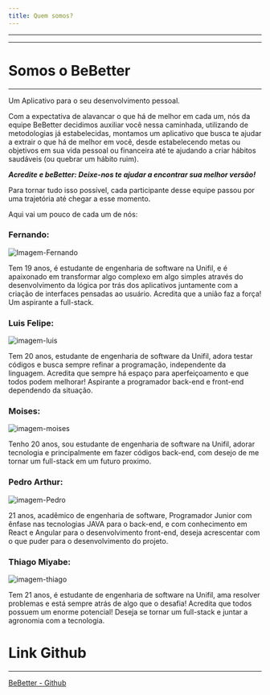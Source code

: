 ```yaml
---
title: Quem somos?
---
```

---
---
# Somos o BeBetter
---

Um Aplicativo para o seu desenvolvimento pessoal.

Com a expectativa de alavancar o que há de melhor em cada um, nós da equipe BeBetter decidimos auxiliar você nessa caminhada, utilizando de metodologias já estabelecidas, montamos um aplicativo que busca te ajudar a extrair o que há de melhor em você, desde estabelecendo metas ou objetivos em sua vida pessoal ou financeira até te ajudando a criar hábitos saudáveis (ou quebrar um hábito ruim).

_**Acredite e beBetter: Deixe-nos te ajudar a encontrar sua melhor versão!**_

Para tornar tudo isso possível, cada participante desse equipe passou por uma trajetória até chegar a esse momento.

Aqui vai um pouco de cada um de nós:

### Fernando:

![Imagem-Fernando](https://blogger.googleusercontent.com/img/b/R29vZ2xl/AVvXsEiSmhkj70RKUx-KMetzq843oLJ-aPmQguVhL8nngUvQiFq1YYP0_87vqKKiFw9_yTRCTvcSoUW276Cr1t_dwyLr9zJL5EruiPVyLNW8zYJ4jl6Bj4QHKdDpDFzqKkkNMyA8jSjyGMfcnpoJg4sE_Rc36EFsXFC2yIRNU7h6LR7CfgXGaRe0iy9-VaqYV7Af/w115-h115/WhatsApp%20Image%202023-09-19%20at%2019.34.49.jpeg)

Tem 19 anos, é estudante de engenharia de software na Unifil, e é apaixonado em transformar algo complexo em algo simples através do desenvolvimento da lógica por trás dos aplicativos juntamente com a  criação de interfaces pensadas ao usuário. Acredita que a união faz a força! Um aspirante a full-stack.

### Luis Felipe:

![imagem-luis](https://blogger.googleusercontent.com/img/b/R29vZ2xl/AVvXsEgllzgM-E-dU8-TOTZjP_LmaY_OGOMr01fPoxHwexrKmQTWiAOlnPtohXxVtBUGAfHexEnqoe8xXKBXSQxr6vuoFdSCleFzZMTvhd3nmuU0di5gZDcW8tkyjma_rqPQKOwfP6PiBNbCK83M1AUV4HMtJj3RLS_znsujGpQ3gEDVz4vEx-VXg5kANlQDfwQ/w95-h133/WhatsApp%20Image%202023-09-09%20at%2016.51.54.jpeg)

Tem 20 anos, estudante de engenharia de software da Unifil, adora testar códigos e busca sempre refinar a programação, independente da linguagem. Acredita que sempre há espaço para aperfeiçoamento e que todos podem melhorar! Aspirante a programador back-end e front-end dependendo da situação.
### Moises:

![imagem-moises](https://blogger.googleusercontent.com/img/b/R29vZ2xl/AVvXsEjFPwgRm1GdDhX_FXttMQ8IexGqeVOoThLYaZGQHVgvIbXiW1fU7RXC4TheLBvAdn1pYNMKk47sTkVMKurqKjL2etUaj25Teg52b4ZHmTvn7X0kl3mdtB19_wPZFIn-cyThwFFrg5c692dnNGVw4OQG9ApOfDVDPhoGNhipYyZD5wsUNj9dDY0tRmDxY-xM/w75-h103/WhatsApp%20Image%202023-09-19%20at%2019.22.08.jpeg)

Tenho 20 anos, sou estudante de engenharia de software na Unifil, adorar tecnologia e principalmente em fazer códigos back-end, com desejo de me tornar um full-stack em um futuro proximo.
### Pedro Arthur:

![imagem-Pedro](https://blogger.googleusercontent.com/img/b/R29vZ2xl/AVvXsEh8nglzJwYMQyNhoPBRUdYFLu-vAlL9BnyobUacqQXBkUCBlONxivYJo84d6nYLb6TMhqapM8nSmKob5imDu1k3P5OJHlz1stRCdktEkWxSbM8vTg6MARwSBeYJLO3FdSF8H1k0pAjZ7N0tbV7o-bv3TiZ_psBK3OIL0hFJ4XDE9VFFInsiDI1p3N_UAro/w81-h106/Imagem%20do%20WhatsApp%20de%202023-09-18%20%C3%A0(s)%2021.01.25.jpg)

21 anos, acadêmico de engenharia de software, Programador Junior com ênfase nas tecnologias JAVA para o back-end, e com conhecimento em React e Angular para o desenvolvimento front-end, deseja acrescentar com o que puder para o desenvolvimento do projeto.
### Thiago Miyabe:

![imagem-thiago](https://blogger.googleusercontent.com/img/b/R29vZ2xl/AVvXsEjeA197HpjT_qqKxoX9wB_MemZSuf1DtJM9StWaLph7toO-WFhr-jvpdq3oqKU80Rc4sbN0hHF6HHXLM0uNzdeGzuCdBa8RW2ljmUVFUAZc517_EXev6KNKBBMLloSVGpDKqRDDe7sO4dMw9zrg91_i93abpe1ee32PaJbHJ_HhKyRgdLl5d7M3qlCp_qSc/w112-h149/WhatsApp%20Image%202023-09-19%20at%2010.42.38.jpeg)

Tem 21 anos, é estudante de engenharia de software na Unifil, ama resolver problemas e está sempre atrás de algo que o desafia! Acredita que todos possuem um enorme potencial! Deseja se tornar um full-stack e juntar a agronomia com a tecnologia.

# Link Github
---
[BeBetter - Github](https://github.com/PedroArthurSFTW/BeBetter)
